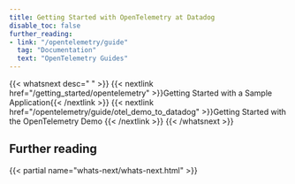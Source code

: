 ```yaml
---
title: Getting Started with OpenTelemetry at Datadog
disable_toc: false
further_reading:
- link: "/opentelemetry/guide"
  tag: "Documentation"
  text: "OpenTelemetry Guides"
---
```


{{< whatsnext desc=" " >}}
   {{< nextlink href="/getting_started/opentelemetry" >}}Getting Started with a Sample Application{{< /nextlink >}}
   {{< nextlink href="/opentelemetry/guide/otel_demo_to_datadog" >}}Getting Started with the OpenTelemetry Demo
{{< /nextlink >}}
{{< /whatsnext >}}

## Further reading

{{< partial name="whats-next/whats-next.html" >}}